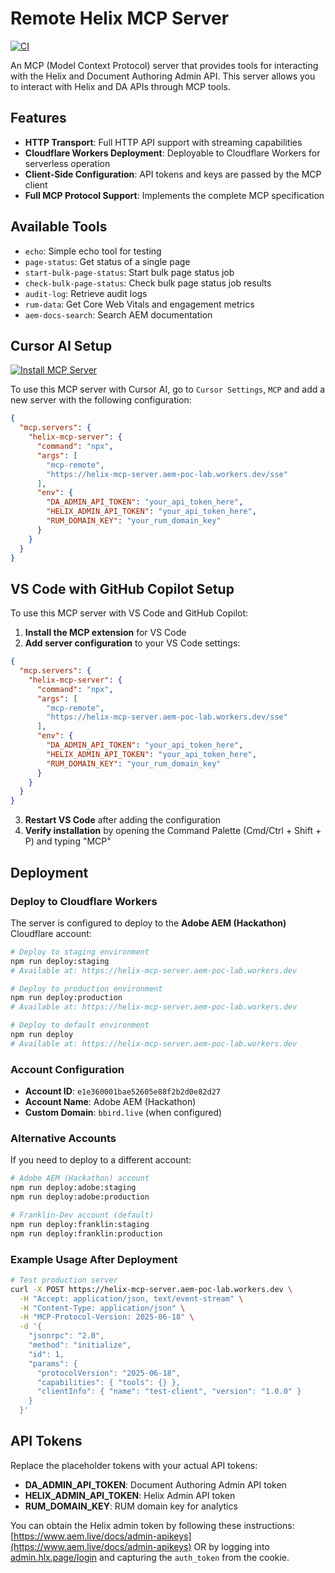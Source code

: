 # Remote Helix MCP Server

[![CI](https://github.com/cloudadoption/helix-mcp/actions/workflows/main.yml/badge.svg)](https://github.com/cloudadoption/helix-mcp/actions/workflows/main.yml)

An MCP (Model Context Protocol) server that provides tools for interacting with the Helix and Document Authoring Admin API. This server allows you to interact with Helix and DA APIs through MCP tools.

## Features

- **HTTP Transport**: Full HTTP API support with streaming capabilities
- **Cloudflare Workers Deployment**: Deployable to Cloudflare Workers for serverless operation
- **Client-Side Configuration**: API tokens and keys are passed by the MCP client
- **Full MCP Protocol Support**: Implements the complete MCP specification

## Available Tools

- `echo`: Simple echo tool for testing
- `page-status`: Get status of a single page
- `start-bulk-page-status`: Start bulk page status job
- `check-bulk-page-status`: Check bulk page status job results
- `audit-log`: Retrieve audit logs
- `rum-data`: Get Core Web Vitals and engagement metrics
- `aem-docs-search`: Search AEM documentation

## Cursor AI Setup

[![Install MCP Server](https://cursor.com/deeplink/mcp-install-dark.svg)](https://cursor.com/install-mcp?name=helix-mcp-server&config=eyJjb21tYW5kIjoibnB4IiwiYXJncyI6WyJtY3AtcmVtb3RlIiwiaHR0cHM6Ly9oZWxpeC1tY3Atc2VydmVyLmFlbS1wb2MtbGFiLndvcmtlcnMuZGV2L3NzZSJdLCJlbnYiOnsiREFfQURNSU5fQVBJX1RPS0VOIjoieW91cl9hcGlfdG9rZW5faGVyZSIsIkhFTElYX0FETUlOX0FQSV9UT0tFTiI6InlvdXJfYXBpX3Rva2VuX2hlcmUiLCJSVU1fRE9NQUlOX0tFWSI6InlvdXJfcnVtX2RvbWFpbl9rZXkifX0K)

To use this MCP server with Cursor AI, go to `Cursor Settings`, `MCP` and add a new server with the following configuration:

```json
{
  "mcp.servers": {
    "helix-mcp-server": {
      "command": "npx",
      "args": [
        "mcp-remote",
        "https://helix-mcp-server.aem-poc-lab.workers.dev/sse"
      ],
      "env": {
        "DA_ADMIN_API_TOKEN": "your_api_token_here",
        "HELIX_ADMIN_API_TOKEN": "your_api_token_here",
        "RUM_DOMAIN_KEY": "your_rum_domain_key"
      }
    }
  }
}
```

## VS Code with GitHub Copilot Setup

To use this MCP server with VS Code and GitHub Copilot:

1. **Install the MCP extension** for VS Code
2. **Add server configuration** to your VS Code settings:

```json
{
  "mcp.servers": {
    "helix-mcp-server": {
      "command": "npx",
      "args": [
        "mcp-remote",
        "https://helix-mcp-server.aem-poc-lab.workers.dev/sse"
      ],
      "env": {
        "DA_ADMIN_API_TOKEN": "your_api_token_here",
        "HELIX_ADMIN_API_TOKEN": "your_api_token_here",
        "RUM_DOMAIN_KEY": "your_rum_domain_key"
      }
    }
  }
}
```

3. **Restart VS Code** after adding the configuration
4. **Verify installation** by opening the Command Palette (Cmd/Ctrl + Shift + P) and typing "MCP"

## Deployment

### Deploy to Cloudflare Workers

The server is configured to deploy to the **Adobe AEM (Hackathon)** Cloudflare account:

```bash
# Deploy to staging environment
npm run deploy:staging
# Available at: https://helix-mcp-server.aem-poc-lab.workers.dev

# Deploy to production environment  
npm run deploy:production
# Available at: https://helix-mcp-server.aem-poc-lab.workers.dev

# Deploy to default environment
npm run deploy
# Available at: https://helix-mcp-server.aem-poc-lab.workers.dev
```

### Account Configuration

- **Account ID**: `e1e360001bae52605e88f2b2d0e82d27`
- **Account Name**: Adobe AEM (Hackathon)
- **Custom Domain**: `bbird.live` (when configured)

### Alternative Accounts

If you need to deploy to a different account:

```bash
# Adobe AEM (Hackathon) account
npm run deploy:adobe:staging
npm run deploy:adobe:production

# Franklin-Dev account (default)
npm run deploy:franklin:staging
npm run deploy:franklin:production
```

### Example Usage After Deployment

```bash
# Test production server
curl -X POST https://helix-mcp-server.aem-poc-lab.workers.dev \
  -H "Accept: application/json, text/event-stream" \
  -H "Content-Type: application/json" \
  -H "MCP-Protocol-Version: 2025-06-18" \
  -d '{
    "jsonrpc": "2.0",
    "method": "initialize",
    "id": 1,
    "params": {
      "protocolVersion": "2025-06-18",
      "capabilities": { "tools": {} },
      "clientInfo": { "name": "test-client", "version": "1.0.0" }
    }
  }'
```

## API Tokens

Replace the placeholder tokens with your actual API tokens:

- **DA_ADMIN_API_TOKEN**: Document Authoring Admin API token
- **HELIX_ADMIN_API_TOKEN**: Helix Admin API token  
- **RUM_DOMAIN_KEY**: RUM domain key for analytics

You can obtain the Helix admin token by following these instructions: [https://www.aem.live/docs/admin-apikeys](https://www.aem.live/docs/admin-apikeys) OR by logging into [admin.hlx.page/login](https://admin.hlx.page/login) and capturing the `auth_token` from the cookie.